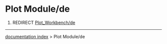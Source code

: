 # Plot Module/de
1.  REDIRECT [Plot\_Workbench/de](Plot_Workbench/de.md)

---
[documentation index](../README.md) > Plot Module/de
